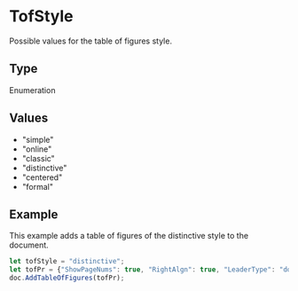 # TofStyle

Possible values for the table of figures style.

## Type

Enumeration

## Values

- "simple"
- "online"
- "classic"
- "distinctive"
- "centered"
- "formal"


## Example

This example adds a table of figures of the distinctive style to the document.

```javascript editor-docx
let tofStyle = "distinctive";
let tofPr = {"ShowPageNums": true, "RightAlgn": true, "LeaderType": "dot", "FormatAsLinks": true, "BuildFrom": "Figure", "LabelNumber": true, "TofStyle": tofStyle};
doc.AddTableOfFigures(tofPr);
```
